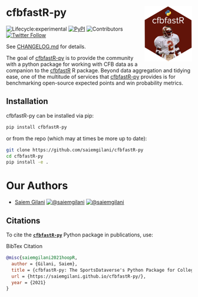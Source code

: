 # cfbfastR-py <a href='http://github.com/saiemgilani/cfbfastR-py'><img src='cfbfastR-py-logo.png' align="right" height="150" /></a>
<!-- badges: start -->

![Lifecycle:experimental](https://img.shields.io/badge/lifecycle-experimental-orange.svg?style=for-the-badge&logo=github)
[![PyPI](https://img.shields.io/pypi/v/cfbfastR-py?label=cfbfastR-py&logo=python&style=for-the-badge)](https://pypi.org/project/cfbfastR-py/)
![Contributors](https://img.shields.io/github/contributors/saiemgilani/cfbfastR-py?style=for-the-badge)
[![Twitter
Follow](https://img.shields.io/twitter/follow/cfbfastR?color=blue&label=%40cfbfastR&logo=twitter&style=for-the-badge)](https://twitter.com/cfbfastR)

<!-- badges: end -->


See [CHANGELOG.md](http://github.com/saiemgilani/cfbfastR-py/CHANGELOG.md) for details.

The goal of [cfbfastR-py](https://github.com/saiemgilani/cfbfastR-py) is to provide the community with a python package for working with CFB data as a companion to the [cfbfastR](https://github.com/saiemgilani/cfbfastR) R package. Beyond data aggregation and tidying ease, one of the multitude of services that [cfbfastR-py](https://github.com/saiemgilani/cfbfastR-py) provides is for benchmarking open-source expected points and win probability metrics.

## Installation

cfbfastR-py can be installed via pip:

```bash
pip install cfbfastR-py
```

or from the repo (which may at times be more up to date):

```bash
git clone https://github.com/saiemgilani/cfbfastR-py
cd cfbfastR-py
pip install -e .
```

# **Our Authors**

-   [Saiem Gilani](https://twitter.com/saiemgilani)
<a href="https://twitter.com/saiemgilani" target="blank"><img src="https://img.shields.io/twitter/follow/saiemgilani?color=blue&label=%40saiemgilani&logo=twitter&style=for-the-badge" alt="@saiemgilani" /></a>
<a href="https://github.com/saiemgilani" target="blank"><img src="https://img.shields.io/github/followers/saiemgilani?color=eee&logo=Github&style=for-the-badge" alt="@saiemgilani" /></a>


## **Citations**

To cite the [**`cfbfastR-py`**](https://saiemgilani.github.io/cfbfastR-py/) Python package in publications, use:

BibTex Citation
```bibtex
@misc{saiemgilani2021hoopR,
  author = {Gilani, Saiem},
  title = {cfbfastR-py: The SportsDataverse's Python Package for College Football Data.},
  url = {https://saiemgilani.github.io/cfbfastR-py/},
  year = {2021}
}
```
